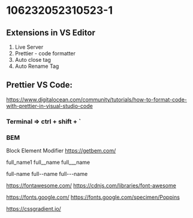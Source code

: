 # 106232052310523-1

## Extensions in VS Editor 

1. Live Server
2. Prettier - code formatter
3. Auto close tag
4. Auto Rename Tag

## Prettier VS Code:

https://www.digitalocean.com/community/tutorials/how-to-format-code-with-prettier-in-visual-studio-code

### Terminal => ctrl + shift + `

### BEM

Block Element Modifier
https://getbem.com/

full_name1
full__name
full___name

full-name
full--name
full---name

https://fontawesome.com/
https://cdnjs.com/libraries/font-awesome

https://fonts.google.com/
https://fonts.google.com/specimen/Poppins


https://cssgradient.io/
